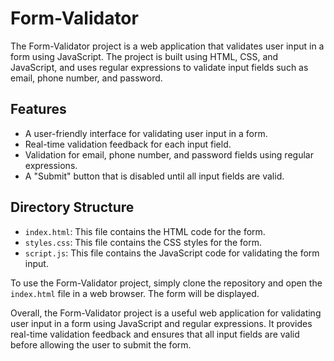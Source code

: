 Form-Validator
==============

The Form-Validator project is a web application that validates user input in a form using JavaScript. The project is built using HTML, CSS, and JavaScript, and uses regular expressions to validate input fields such as email, phone number, and password.

Features
--------

* A user-friendly interface for validating user input in a form.
* Real-time validation feedback for each input field.
* Validation for email, phone number, and password fields using regular expressions.
* A "Submit" button that is disabled until all input fields are valid.

Directory Structure
-------------------

* `index.html`: This file contains the HTML code for the form.
* `styles.css`: This file contains the CSS styles for the form.
* `script.js`: This file contains the JavaScript code for validating the form input.

To use the Form-Validator project, simply clone the repository and open the `index.html` file in a web browser. The form will be displayed.

Overall, the Form-Validator project is a useful web application for validating user input in a form using JavaScript and regular expressions. It provides real-time validation feedback and ensures that all input fields are valid before allowing the user to submit the form.
